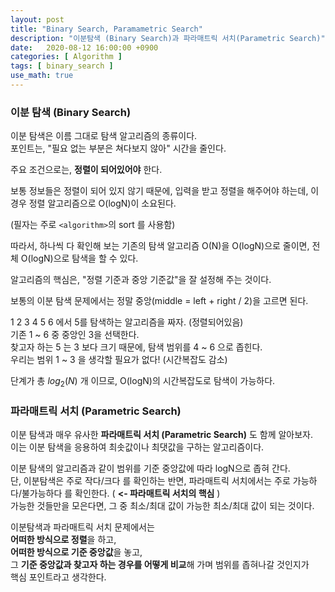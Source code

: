 ```yaml
---
layout: post
title: "Binary Search, Paramametric Search"
description: "이분탐색 (Binary Search)과 파라매트릭 서치(Parametric Search)"
date:   2020-08-12 16:00:00 +0900
categories: [ Algorithm ]
tags: [ binary_search ]
use_math: true
---
```


### 이분 탐색 (Binary Search)
이분 탐색은 이름 그대로 탐색 알고리즘의 종류이다.  
포인트는, "필요 없는 부분은 쳐다보지 않아" 시간을 줄인다.

주요 조건으로는, **정렬이 되어있어야** 한다.

보통 정보들은 정렬이 되어 있지 않기 때문에, 입력을 받고 정렬을 해주어야 하는데, 이 경우 정렬 알고리즘으로 O(logN)이 소요된다.  
<!-- more -->
(필자는 주로 `<algorithm>`의 sort 를 사용함)

따라서, 하나씩 다 확인해 보는 기존의 탐색 알고리즘 O(N)을 O(logN)으로 줄이면,
전체 O(logN)으로 탐색을 할 수 있다.

알고리즘의 핵심은, "정렬 기준과 중앙 기준값"을 잘 설정해 주는 것이다.

보통의 이분 탐색 문제에서는 정말 중앙(middle = left + right / 2)을 고르면 된다.

1 2 3 4 5 6 에서 5를 탐색하는 알고리즘을 짜자. (정렬되어있음)  
기존 1 ~ 6 중 중앙인 3을 선택한다.  
찾고자 하는 5 는 3 보다 크기 때문에, 탐색 범위를 4 ~ 6 으로 좁힌다.  
우리는 범위 1 ~ 3 을 생각할 필요가 없다! (시간복잡도 감소)

단계가 총 $log_2(N)$ 개 이므로, O(logN)의 시간복잡도로 탐색이 가능하다.

### 파라매트릭 서치 (Parametric Search)
이분 탐색과 매우 유사한 **파라매트릭 서치 (Parametric Search)** 도 함께 알아보자.  
이는 이분 탐색을 응용하여 최솟값이나 최댓값을 구하는 알고리즘이다.

이분 탐색의 알고리즘과 같이 범위를 기준 중앙값에 따라 logN으로 좁혀 간다.  
단, 이분탐색은 주로 작다/크다 를 확인하는 반면, 파라매트릭 서치에서는 주로 가능하다/불가능하다 를 확인한다. ( **<- 파라매트릭 서치의 핵심** )  
가능한 것들만을 모은다면, 그 중 최소/최대 값이 가능한 최소/최대 값이 되는 것이다.

이분탐색과 파라매트릭 서치 문제에서는  
**어떠한 방식으로 정렬**을 하고,  
**어떠한 방식으로 기준 중앙값**을 놓고,  
그 **기준 중앙값과 찾고자 하는 경우를 어떻게 비교**해 가며 범위를 좁혀나갈 것인지가  
핵심 포인트라고 생각한다.